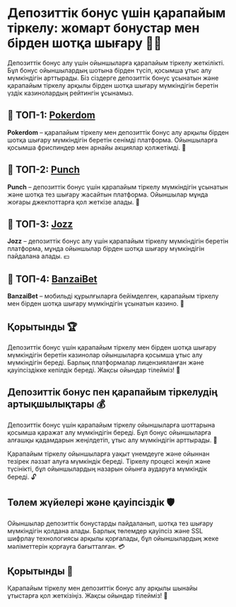 # Депозиттік бонус үшін қарапайым тіркелу: жомарт бонустар мен бірден шотқа шығару 🎁💸

Депозиттік бонус алу үшін ойыншыларға қарапайым тіркелу жеткілікті. Бұл бонус ойыншылардың шотына бірден түсіп, қосымша ұтыс алу мүмкіндігін арттырады. Біз сіздерге депозиттік бонус ұсынатын және қарапайым тіркелу арқылы бірден шотқа шығару мүмкіндігін беретін үздік казинолардың рейтингін ұсынамыз.

## 🏅 ТОП-1: [Pokerdom](https://brandplay.link/4k77v2yx)

**Pokerdom** – қарапайым тіркелу мен депозиттік бонус алу арқылы бірден шотқа шығару мүмкіндігін беретін сенімді платформа. Ойыншыларға қосымша фриспиндер мен арнайы акциялар қолжетімді. 🎯

## 💸 ТОП-2: [Punch](https://betpunch1.com/d638d6d39)

**Punch** – депозиттік бонус үшін қарапайым тіркелу мүмкіндігін ұсынатын және шотқа тез шығару жасайтын платформа. Ойыншылар мұнда жоғары джекпоттарға қол жеткізе алады. 💎

## 🎯 ТОП-3: [Jozz](https://tk435zi5i9.com/alt/jozz/registration?e8250665e216213938eeaefaf3e61c0a)

**Jozz** – депозиттік бонус алу үшін қарапайым тіркелу мүмкіндігін беретін платформа, мұнда ойыншылар бірден шотқа шығару мүмкіндігін пайдалана алады. 💵

## 📱 ТОП-4: [BanzaiBet](https://bnzstr009.com/e9rVJ)

**BanzaiBet** – мобильді құрылғыларға бейімделген, қарапайым тіркелу мен бірден шотқа шығару мүмкіндігін ұсынатын казино. 📲

## Қорытынды 🏆

Депозиттік бонус үшін қарапайым тіркелу мен бірден шотқа шығару мүмкіндігін беретін казинолар ойыншыларға қосымша ұтыс алу мүмкіндігін береді. Барлық платформалар лицензияланған және қауіпсіздікке кепілдік береді. Жақсы ойындар тілейміз! 🎉

## Депозиттік бонус пен қарапайым тіркелудің артықшылықтары 💰

Депозиттік бонус үшін қарапайым тіркелу ойыншыларға шоттарына қосымша қаражат алу мүмкіндігін береді. Бұл бонус ойыншыларға алғашқы қадамдарын жеңілдетіп, ұтыс алу мүмкіндігін арттырады. 🏅

Қарапайым тіркелу ойыншыларға уақыт үнемдеуге және ойыннан тезірек ләззат алуға мүмкіндік береді. Тіркелу процесі жеңіл және түсінікті, бұл ойыншылардың назарын ойынға аударуға мүмкіндік береді. 🔓

## Төлем жүйелері және қауіпсіздік 🛡️

Ойыншылар депозиттік бонустарды пайдаланып, шотқа тез шығару мүмкіндігін қолдана алады. Барлық төлемдер қауіпсіз және SSL шифрлау технологиясы арқылы қорғалады, бұл ойыншылардың жеке мәліметтерін қорғауға бағытталған. 💳

## Қорытынды 🌟

Қарапайым тіркелу мен депозиттік бонус алу арқылы шынайы ұтыстарға қол жеткізіңіз. Жақсы ойындар тілейміз! 🎉
